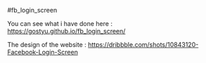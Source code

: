 #fb_login_screen

You can see what i have done here : https://gostyu.github.io/fb_login_screen/

The design of the website : https://dribbble.com/shots/10843120-Facebook-Login-Screen
